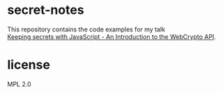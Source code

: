 # secret-notes

This repository contains the code examples for my talk  
[Keeping secrets with JavaScript - An Introduction to the WebCrypto API](http://timtaubert.de/blog/2014/09/keeping-secrets-with-javascript/).

# license

MPL 2.0
